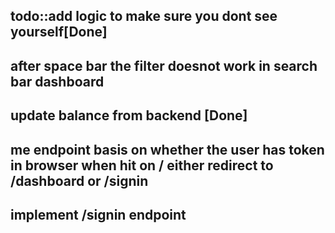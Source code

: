 ## todo::add logic to make sure you dont see yourself[Done]

## after space bar the filter doesnot work in search bar dashboard

## update balance from backend [Done]

## me endpoint basis on whether the user has token in browser when hit on / either redirect to /dashboard or /signin

## implement /signin endpoint
